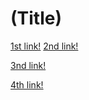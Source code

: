 # (Title)
 
[1st link!](https://anything.com)
[2nd link!](another-page.html)
 
[3nd link!](another-page.html)
 
[4th link!](a-page.html)